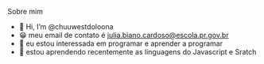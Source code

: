 Sobre mim 



- 👋 Hi, I’m @chuuwestdoloona
- 😁 meu email de contato é julia.biano.cardoso@escola.pr.gov.br
- 👀 eu estou interessada em programar e aprender a programar
- 🌱 estou aprendendo recentemente  as linguagens do Javascript e Sratch

